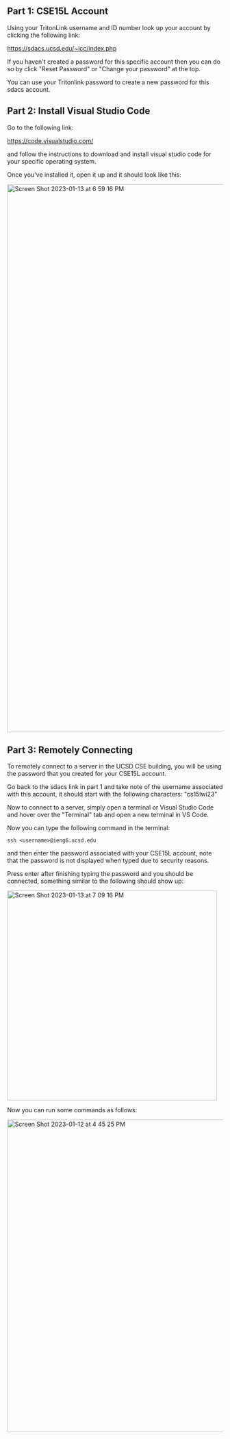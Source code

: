 ## Part 1: CSE15L Account
Using your TritonLink username and ID number look up your account by clicking the following link:

https://sdacs.ucsd.edu/~icc/index.php

If you haven't created a password for this specific account then you can do so by click "Reset Password" or "Change your password" at the top.

You can use your Tritonlink password to create a new password for this sdacs account.

## Part 2: Install Visual Studio Code
Go to the following link:

https://code.visualstudio.com/

and follow the instructions to download and install visual studio code for your specific operating system.

Once you've installed it, open it up and it should look like this:

<img width="1280" alt="Screen Shot 2023-01-13 at 6 59 16 PM" src="https://user-images.githubusercontent.com/48416882/212447814-4cce1797-148a-4660-b7c0-5796d871208e.png">

## Part 3: Remotely Connecting
To remotely connect to a server in the UCSD CSE building, you will be using the password that you created for your CSE15L account.

Go back to the sdacs link in part 1 and take note of the username associated with this account, it should start with the following characters: "cs15lwi23"

Now to connect to a server, simply open a terminal or Visual Studio Code and hover over the "Terminal" tab and open a new terminal in VS Code.

Now you can type the following command in the terminal:

`ssh <username>@ieng6.ucsd.edu`

and then enter the password associated with your CSE15L account, note that the password is not displayed when typed due to security reasons.

Press enter after finishing typing the password and you should be connected, something similar to the following should show up:

<img width="490" alt="Screen Shot 2023-01-13 at 7 09 16 PM" src="https://user-images.githubusercontent.com/48416882/212448136-20ecb8a7-b71e-4824-8030-fbc57e3a0da3.png">

Now you can run some commands as follows:

<img width="730" alt="Screen Shot 2023-01-12 at 4 45 25 PM" src="https://user-images.githubusercontent.com/48416882/212448156-3efe87dd-bdd4-4b3e-8b7f-248f936dfb5b.png">

